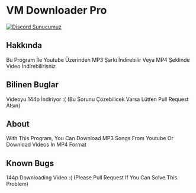 # VM Downloader Pro
[![Discord Sunucumuz](https://img.shields.io/discord/794250521250496544)](https://discord.gg/kPTQk5RxrJ)

## Hakkında
Bu Program İle Youtube Üzerinden MP3 Şarkı İndirebilir Veya MP4 Şeklinde Video İndirebilirisniz

## Bilinen Buglar
Videoyu 144p İndiriyor :( (Bu Sorunu Çözebilicek Varsa Lütfen Pull Request Atsın)

## About
With This Program, You Can Download MP3 Songs From Youtube Or Download Videos In MP4 Format

## Known Bugs

144p Downloading Video :( (Please Pull Request If You Can Solve This Problem)



